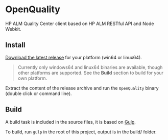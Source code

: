 # OpenQuality
HP ALM Quality Center client based on HP ALM RESTful API and Node Webkit.

## Install ##
[Download the latest release](https://github.com/lucafaggianelli/OpenQuality/releases/latest) for your platform (win64 or linux64).

> Currently only windows64 and linux64 binaries are available, though other platforms are supported. See the **Build** section to build for your own platform.

Extract the content of the release archive and run the `OpenQuality` binary (double click or command line).

## Build ##
A build task is included in the source files, it is based on [Gulp](https://github.com/gulpjs/gulp).

To build, run `gulp` in the root of this project, output is in the build/ folder.
